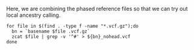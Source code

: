 Here, we are combining the phased reference files so that we can try out local ancestry calling.

```
for file in $(find . -type f -name "*.vcf.gz");do
  bn = `basename $file .vcf.gz`
  zcat $file | grep -v '^#' > ${bn}_nohead.vcf
done

```
